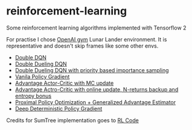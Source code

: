 # reinforcement-learning

Some reinforcement learning algorithms implemented with Tensorflow 2

For practise I chose [OpenAI gym](https://github.com/openai/gym) Lunar Lander environment.
It is representative and doesn't skip frames like some other envs.

* [Double DQN](https://github.com/vformanyuk/reinforcement-learning/blob/master/lunar_lander_doubleDQN.py)
* [Double Dueling DQN](https://github.com/vformanyuk/reinforcement-learning/blob/master/lunar_lander_double_dueling_DQN.py)
* [Double Dueling DQN with priority based importance sampling](https://github.com/vformanyuk/reinforcement-learning/blob/master/lunar_lander_double_dueling_DQN_IS.py)
* [Vanila Policy Gradient](https://github.com/vformanyuk/reinforcement-learning/blob/master/lunar_lander_PolicyGradient.py)
* [Advantage Actor-Critic with MC update](https://github.com/vformanyuk/reinforcement-learning/blob/master/lunar_lander_ActorCritic.py)
* [Advantage Actro-Critic with online update, N-returns backup and entropy bonus](https://github.com/vformanyuk/reinforcement-learning/blob/master/lunar_lander_a2c_tdn_entropy.py)
* [Proximal Policy Optimization + Generalized Advantage Estimator](https://github.com/vformanyuk/reinforcement-learning/blob/master/lunar_lander_PPO.py)
* [Deep Deterministic Policy Gradient](https://github.com/vformanyuk/reinforcement-learning/blob/master/lunar_lander_DDPG.py)

Credits for SumTree implementation goes to [RL Code](https://github.com/rlcode)
